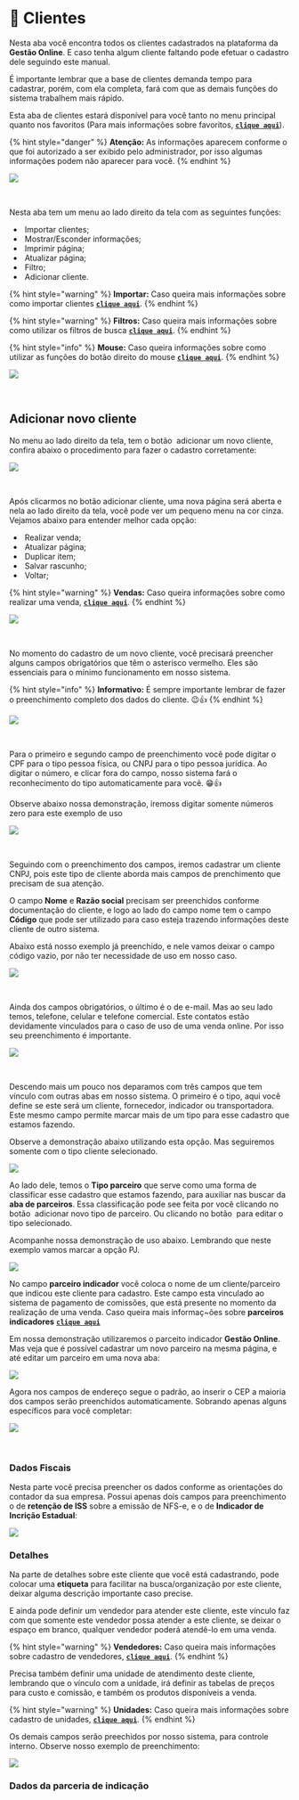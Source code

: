 # 👤 Clientes

Nesta aba você encontra todos os clientes cadastrados na plataforma da **Gestão Online**. E caso tenha algum cliente faltando pode efetuar o cadastro dele seguindo este manual.

É importante lembrar que a base de clientes demanda tempo para cadastrar, porém, com ela completa, fará com que as demais funções do sistema trabalhem mais rápido.

Esta aba de clientes estará disponível para você tanto no menu principal quanto nos favoritos (Para mais informações sobre favoritos, [**`clique aqui`**](/erp-v2/primeiro_acesso/favoritos.md)).

{% hint style="danger" %}
**Atenção:** As informações aparecem conforme o que foi autorizado a ser exibido pelo administrador, por isso algumas informações podem não aparecer para você.
{% endhint %}



![](/erp-v2/assets/funcionalidades/parceiros/aba_clientes.gif)

<br>

Nesta aba tem um menu ao lado direito da tela com as seguintes funções:

- <img src="/erp-v2/assets/icon_importar.png" alt="" data-size="line"> Importar clientes;
- <img src="/erp-v2/assets/icon_exibir.png" alt="" data-size="line"> Mostrar/Esconder informações;
- <img src="/erp-v2/assets/icon_imprimir.png" alt="" data-size="line"> Imprimir página;
- <img src="/erp-v2/assets/icon_atualizar.png" alt="" data-size="line"> Atualizar página;
- <img src="/erp-v2/assets/icon_filtro.png" alt="" data-size="line"> Filtro;
- <img src="/erp-v2/assets/icon_add.png" alt="" data-size="line"> Adicionar cliente.

{% hint style="warning" %}
**Importar:** Caso queira mais informações sobre como importar clientes [**`clique aqui`**](/erp-v2/primeiro_acesso/filtros.md).
{% endhint %}

{% hint style="warning" %}
**Filtros:** Caso queira mais informações sobre como utilizar os filtros de busca [**`clique aqui`**](/erp-v2/primeiro_acesso/filtros.md).
{% endhint %}

{% hint style="info" %}
**Mouse:** Caso queira informações sobre como utilizar as funções do botão direito do mouse [**`clique aqui`**](https://docs.gestao.plus/erp-v2/primeiro_acesso/atalhos_internos#menu-botao-direito-do-mouse).
{% endhint %}

![](/erp-v2/assets/funcionalidades/parceiros/aba_clientes_menu.png)

<br>

## Adicionar novo cliente

No menu ao lado direito da tela, tem o botão <img src="/erp-v2/assets/icon_add.png" alt="" data-size="line"> adicionar um novo cliente, confira abaixo o procedimento para fazer o cadastro corretamente:

![](/erp-v2/assets/funcionalidades/parceiros/aba_clientes_add.png)

<br>

Após clicarmos no botão adicionar cliente, uma nova página será aberta e nela ao lado direito da tela, você pode ver um pequeno menu na cor cinza. Vejamos abaixo para entender melhor cada opção:

- <img src="/erp-v2/assets/icon_cifrao.png" alt="" data-size="line"> Realizar venda;
- <img src="/erp-v2/assets/icon_atualizar.png" alt="" data-size="line"> Atualizar página;   
- <img src="/erp-v2/assets/icon_duplicar.png" alt="" data-size="line"> Duplicar item;
- <img src="/erp-v2/assets/icon_salvar.png" alt="" data-size="line"> Salvar rascunho;
- <img src="/erp-v2/assets/icon_voltar.png" alt="" data-size="line"> Voltar;

{% hint style="warning" %}
**Vendas:** Caso queira informações sobre como realizar uma venda, [**`clique aqui`**](/erp-v2/funcionalidades/comercial/vendas.md).
{% endhint %}

![](/erp-v2/assets/funcionalidades/parceiros/aba_clientes_add_menu.png)

<br>

No momento do cadastro de um novo cliente, você precisará preencher alguns campos obrigatórios que têm o asterisco vermelho. Eles são essenciais para o mínimo funcionamento em nosso sistema.

{% hint style="info" %}
**Informativo:** É sempre importante lembrar de fazer o preenchimento completo dos dados do cliente. 😉👍
{% endhint %}

![](/erp-v2/assets/funcionalidades/parceiros/aba_clientes_add_cliente.png)

<br>

Para o primeiro e segundo campo de preenchimento você pode digitar o CPF para o tipo pessoa física, ou CNPJ para o tipo pessoa jurídica. Ao digitar o número, e clicar fora do campo, nosso sistema fará o reconhecimento do tipo automaticamente para você. 😁👍

Observe abaixo nossa demonstração, iremoss digitar somente números zero para este exemplo de uso

![](/erp-v2/assets/funcionalidades/parceiros/aba_clientes_add_cliente_campos_tipo_pessoa.gif)

<br>

Seguindo com o preenchimento dos campos, iremos cadastrar um cliente CNPJ, pois este tipo de cliente aborda mais campos de prenchimento que precisam de sua atenção.

O campo **Nome** e **Razão social** precisam ser preenchidos conforme documentação do cliente, e logo ao lado do campo nome tem o campo **Código** que pode ser utilizado para caso esteja trazendo informações deste cliente de outro sistema.

Abaixo está nosso exemplo já preenchido, e nele vamos deixar o campo código vazio, por não ter necessidade de uso em nosso caso.

![](/erp-v2/assets/funcionalidades/parceiros/aba_clientes_add_cliente_campos_nome_razao.png)

<br>

Ainda dos campos obrigatórios, o último é o de e-mail. Mas ao seu lado temos, telefone, celular e telefone comercial. Este contatos estão devidamente vinculados para o caso de uso de uma venda online. Por isso seu preenchimento é importante.

![](/erp-v2/assets/funcionalidades/parceiros/aba_clientes_add_cliente_campos_email_telefones.png)

<br>

Descendo mais um pouco nos deparamos com três campos que tem vínculo com outras abas em nosso sistema. O primeiro é o tipo, aqui você define se este será um cliente, fornecedor, indicador ou transportadora. Este mesmo campo permite marcar mais de um tipo para esse cadastro que estamos fazendo.

Observe a demonstração abaixo utilizando esta opção. Mas seguiremos somente com o tipo cliente selecionado.

![](/erp-v2/assets/funcionalidades/parceiros/aba_clientes_add_cliente_campo_tipo.gif)

Ao lado dele, temos o **Tipo parceiro** que serve como uma forma de classificar esse cadastro que estamos fazendo, para auxiliar nas buscar da **aba de parceiros**. Essa classificação pode see feita por você clicando no botão <img src="/erp-v2/assets/funcionalidade/icon_adds.png" alt="" data-size="line"> adicionar novo tipo de parceiro. Ou clicando no botão <img src="/erp-v2/assets/funcionalidade/icon_nova_aba.png" alt="" data-size="line"> para editar o tipo selecionado.

Acompanhe nossa demonstração de uso abaixo. Lembrando que neste exemplo vamos marcar a opção PJ.

![](/erp-v2/assets/funcionalidades/parceiros/aba_clientes_add_cliente_campo_tipo_parceiro.gif)

No campo **parceiro indicador** você coloca o nome de um cliente/parceiro que indicou este cliente para cadastro. Este campo esta vinculado ao sistema de pagamento de comissões, que está presente no momento da realização de uma venda. Caso queira mais informaç~ões sobre **parceiros indicadores** [**`clique aqui`**](/erp-v2/funcionalidades/indicadores_afiliados/parceiros_indicadores.md)

Em nossa demonstração utilizaremos o parceito indicador **Gestão Online**. Mas veja que é possível cadastrar um novo parceiro na mesma página, e até editar um parceiro em uma nova aba:

![](/erp-v2/assets/funcionalidades/parceiros/aba_clientes_add_cliente_campo_tipo_parceiro_indicador.gif)

Agora nos campos de endereço segue o padrão, ao inserir o CEP a maioria dos campos serão preenchidos automaticamente. Sobrando apenas alguns específicos para você completar:

![](/erp-v2/assets/funcionalidades/parceiros/aba_clientes_add_cliente_campos_endereco.png)

<br>

### Dados Fiscais

Nesta parte você precisa preencher os dados conforme as orientações do contador da sua empresa. Possui apenas dois campos para preenchimento o de **retenção de ISS** sobre a emissão de NFS-e, e o de **Indicador de Incrição Estadual**:

![](/erp-v2/assets/funcionalidades/parceiros/aba_clientes_add_cliente_dados_fiscais.png)

### Detalhes

Na parte de detalhes sobre este cliente que você está cadastrando, pode colocar uma **etiqueta** para facilitar na busca/organização por este cliente, deixar alguma descrição importante caso precise. 

E ainda pode definir um vendedor para atender este cliente, este vínculo faz com que somente este vendedor possa atender a este cliente, se deixar o espaço em branco, qualquer vendedor poderá atendê-lo em uma venda.

{% hint style="warning" %}
**Vendedores:** Caso queira mais informações sobre cadastro de vendedores, [**`clique aqui`**](/erp-v2/funcionalidades/usuarios_vendedores/vendedores_compradores.md).
{% endhint %}


Precisa também definir uma unidade de atendimento deste cliente, lembrando que o vínculo com a unidade, irá definir as tabelas de preços para custo e comissão, e também os produtos disponíveis a venda.

{% hint style="warning" %}
**Unidades:** Caso queira mais informações sobre cadastro de unidades, [**`clique aqui`**](/erp-v2/funcionalidades/unidades_locais_estoque/unidades_lojas.md).
{% endhint %}

Os demais campos serão preechidos por nosso sistema, para controle interno. Observe nosso exemplo de preenchimento:

![](/erp-v2/assets/funcionalidades/parceiros/aba_clientes_add_cliente_campos_detalhes.png)

### Dados da parceria de indicação